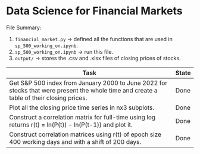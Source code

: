 # Data Science for Financial Markets

File Summary:
1. `financial_market.py` -> defined all the functions that are used in `sp_500_working_on.ipynb`.
2. `sp_500_working_on.ipynb` -> run this file.
3. `output/` -> stores the .csv and .xlsx files of closing prices of stocks.

| Task                                                                                                                                     | State |
|------------------------------------------------------------------------------------------------------------------------------------------|-------|
| Get S&P 500 index from January 2000 to June 2022 for stocks that were present the whole time and create a table of their closing prices. | Done  |
| Plot all the closing price time series in nx3 subplots.                                                           | Done  |
| Construct a correlation matrix for full-time using log returns r(t) = ln(P(t)) - ln(P(t-1)) and plot it.                                 | Done  |
| Construct correlation matrices using r(t) of epoch size 400 working days and with a shift of 200 days.                                   | Done  |

